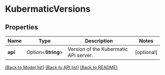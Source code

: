 # KubermaticVersions

## Properties

Name | Type | Description | Notes
------------ | ------------- | ------------- | -------------
**api** | Option<**String**> | Version of the Kubermatic API server. | [optional]

[[Back to Model list]](../README.md#documentation-for-models) [[Back to API list]](../README.md#documentation-for-api-endpoints) [[Back to README]](../README.md)



